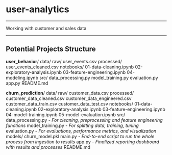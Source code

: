 # user-analytics
----
Working with customer and sales data

----
## Potential Projects Structure

**user_behavior**/
    data/
        raw/
            user_events.csv
        processed/
            user_events_cleaned.csv
    notebooks/
        01-data-cleaning.ipynb
        02-exploratory-analysis.ipynb
        03-feature-engineering.ipynb
        04-modeling.ipynb
    src/
        data_processing.py
        model_training.py
        evaluation.py
    app.py
    README.md
    
**churn_prediction**/
    data/
        raw/
            customer_data.csv
        processed/
            customer_data_cleaned.csv
            customer_data_engineered.csv
            customer_data_train.csv
            customer_data_test.csv
    notebooks/
        01-data-cleaning.ipynb
        02-exploratory-analysis.ipynb
        03-feature-engineering.ipynb
        04-model-training.ipynb
        05-model-evaluation.ipynb
    src/
        data_processing.py - *For cleaning, preprocessing and feature engineering functions*
        model_training.py - *For splitting data, training, tuning*
        evaluation.py - *For evaluations, performance metrics, and visualization*
    models/
        churn_model.pkl
    main.py - *End-to-end script to run the whole process from ingestion to results*
    app.py - *Finalized reporting dashboard with results and processes*
    README.md
